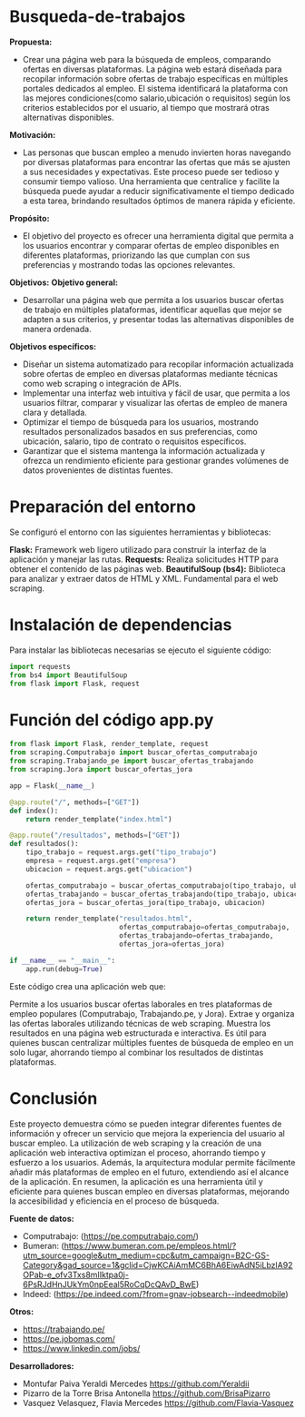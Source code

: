 # Busqueda-de-trabajos
**Propuesta:**
- Crear una página web para la búsqueda de empleos, comparando ofertas en diversas plataformas.
La página web estará diseñada para recopilar información sobre ofertas de trabajo específicas en múltiples portales dedicados al empleo. El sistema identificará la plataforma con las mejores condiciones(como salario,ubicación o requisitos) según los criterios establecidos por el usuario, al tiempo que mostrará otras alternativas disponibles.

**Motivación:**
- Las personas que buscan empleo a menudo invierten horas navegando por diversas plataformas para encontrar las ofertas que más se ajusten a sus necesidades y expectativas. Este proceso puede ser tedioso y consumir tiempo valioso. Una herramienta que centralice y facilite la búsqueda puede ayudar a reducir significativamente el tiempo dedicado a esta tarea, brindando resultados óptimos de manera rápida y eficiente.

**Propósito:**
- El objetivo del proyecto es ofrecer una herramienta digital que permita a los usuarios encontrar y comparar ofertas de empleo disponibles en diferentes plataformas, priorizando las que cumplan con sus preferencias y mostrando todas las opciones relevantes.

**Objetivos:**
**Objetivo general:**
- Desarrollar una página web que permita a los usuarios buscar ofertas de trabajo en múltiples plataformas, identificar aquellas que mejor se adapten a sus criterios, y presentar todas las alternativas disponibles de manera ordenada.

**Objetivos específicos:**
- Diseñar un sistema automatizado para recopilar información actualizada sobre ofertas de empleo en diversas plataformas mediante técnicas como web scraping o integración de APIs.
- Implementar una interfaz web intuitiva y fácil de usar, que permita a los usuarios filtrar, comparar y visualizar las ofertas de empleo de manera clara y detallada.
- Optimizar el tiempo de búsqueda para los usuarios, mostrando resultados personalizados basados en sus preferencias, como ubicación, salario, tipo de contrato o requisitos específicos.
- Garantizar que el sistema mantenga la información actualizada y ofrezca un rendimiento eficiente para gestionar grandes volúmenes de datos provenientes de distintas fuentes.

# Preparación del entorno
Se configuró el entorno con las siguientes herramientas y bibliotecas:

**Flask:** Framework web ligero utilizado para construir la interfaz de la aplicación y manejar las rutas.
**Requests:** Realiza solicitudes HTTP para obtener el contenido de las páginas web.
**BeautifulSoup (bs4):** Biblioteca para analizar y extraer datos de HTML y XML. Fundamental para el web scraping.

# Instalación de dependencias
Para instalar las bibliotecas necesarias se ejecuto el siguiente código:

```python
import requests
from bs4 import BeautifulSoup
from flask import Flask, request
```
# Función del código app.py
```python
from flask import Flask, render_template, request
from scraping.Computrabajo import buscar_ofertas_computrabajo
from scraping.Trabajando_pe import buscar_ofertas_trabajando
from scraping.Jora import buscar_ofertas_jora

app = Flask(__name__)

@app.route("/", methods=["GET"])
def index():
    return render_template("index.html")

@app.route("/resultados", methods=["GET"])
def resultados():
    tipo_trabajo = request.args.get("tipo_trabajo")
    empresa = request.args.get("empresa")
    ubicacion = request.args.get("ubicacion")

    ofertas_computrabajo = buscar_ofertas_computrabajo(tipo_trabajo, ubicacion)
    ofertas_trabajando = buscar_ofertas_trabajando(tipo_trabajo, ubicacion)
    ofertas_jora = buscar_ofertas_jora(tipo_trabajo, ubicacion)

    return render_template("resultados.html", 
                           ofertas_computrabajo=ofertas_computrabajo,
                           ofertas_trabajando=ofertas_trabajando,
                           ofertas_jora=ofertas_jora)

if __name__ == "__main__":
    app.run(debug=True)
```

Este código crea una aplicación web que:

Permite a los usuarios buscar ofertas laborales en tres plataformas de empleo populares (Computrabajo, Trabajando.pe, y Jora).
Extrae y organiza las ofertas laborales utilizando técnicas de web scraping.
Muestra los resultados en una página web estructurada e interactiva.
Es útil para quienes buscan centralizar múltiples fuentes de búsqueda de empleo en un solo lugar, ahorrando tiempo al combinar los resultados de distintas plataformas.

# Conclusión
Este proyecto demuestra cómo se pueden integrar diferentes fuentes de información y ofrecer un servicio que mejora la experiencia del usuario al buscar empleo. La utilización de web scraping y la creación de una aplicación web interactiva optimizan el proceso, ahorrando tiempo y esfuerzo a los usuarios. Además, la arquitectura modular permite fácilmente añadir más plataformas de empleo en el futuro, extendiendo así el alcance de la aplicación. En resumen, la aplicación es una herramienta útil y eficiente para quienes buscan empleo en diversas plataformas, mejorando la accesibilidad y eficiencia en el proceso de búsqueda.


**Fuente de datos:**
- Computrabajo:
(https://pe.computrabajo.com/)
- Bumeran:
(https://www.bumeran.com.pe/empleos.html/?utm_source=google&utm_medium=cpc&utm_campaign=B2C-GS-Category&gad_source=1&gclid=CjwKCAiAmMC6BhA6EiwAdN5iLbzlA92OPab-e_ofv3Txs8mIIktpa0j-6PsRJdHnJUkYm0npEeal5RoCqDcQAvD_BwE)
- Indeed:
(https://pe.indeed.com/?from=gnav-jobsearch--indeedmobile)

**Otros:**
- https://trabajando.pe/
- https://pe.jobomas.com/
- https://www.linkedin.com/jobs/

**Desarrolladores:**
- Montufar Paiva Yeraldi Mercedes
https://github.com/Yeraldii
- Pizarro de la Torre Brisa Antonella
https://github.com/BrisaPizarro
- Vasquez Velasquez, Flavia Mercedes
https://github.com/Flavia-Vasquez
